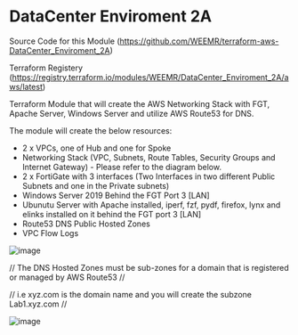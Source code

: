 # DataCenter Enviroment 2A

Source Code for this Module (https://github.com/WEEMR/terraform-aws-DataCenter_Enviroment_2A)

Terraform Registery         (https://registry.terraform.io/modules/WEEMR/DataCenter_Enviroment_2A/aws/latest)

Terraform Module that will create the AWS Networking Stack with FGT, Apache Server, Windows Server and utilize AWS Route53 for DNS. 

The module will create the below resources:

- 2 x VPCs, one of Hub and one for Spoke
- Networking Stack (VPC, Subnets, Route Tables, Security Groups and Internet Gateway) - Please refer to the diagram below.
- 2 x FortiGate with 3 interfaces (Two Interfaces in two different Public Subnets and one in the Private subnets)
- Windows Server 2019 Behind the FGT Port 3 [LAN]
- Ubunutu Server with Apache installed, iperf, fzf, pydf, firefox, lynx and elinks installed on it behind the FGT port 3 [LAN]
- Route53 DNS Public Hosted Zones
- VPC Flow Logs


![image](https://user-images.githubusercontent.com/82145296/139334227-f5c2497b-9dc0-4ce7-ab59-434e3cc0b0c6.png)


// The DNS Hosted Zones must be sub-zones for a domain that is registered or managed by AWS Route53 //

// i.e xyz.com is the domain name and you will create the subzone Lab1.xyz.com // 

![image](https://user-images.githubusercontent.com/82145296/139334161-3f79b827-28de-4e94-b5a5-f823ca0d9f80.png)
